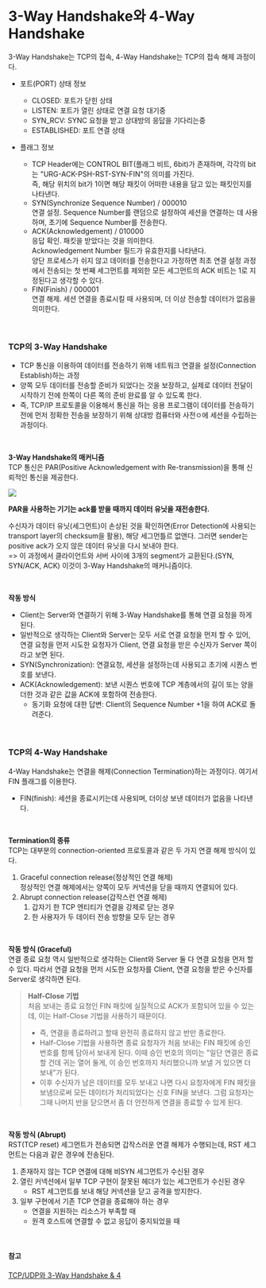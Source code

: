 # 3-Way Handshake와 4-Way Handshake

3-Way Handshake는 TCP의 접속, 4-Way Handshake는 TCP의 접속 해제 과정이다.

- 포트(PORT) 상태 정보
  - CLOSED: 포트가 닫힌 상태
  - LISTEN: 포트가 열린 상태로 연결 요청 대기중
  - SYN_RCV: SYNC 요청을 받고 상대방의 응답을 기다리는중
  - ESTABLISHED: 포트 연결 상태

- 플래그 정보
  - TCP Header에는 CONTROL BIT(플래그 비트, 6bit)가 존재하며, 각각의 bit는 "URG-ACK-PSH-RST-SYN-FIN"의 의미를 가진다.  
    즉, 해당 위치의 bit가 1이면 해당 패킷이 어떠한 내용을 담고 있는 패킷인지를 나타낸다.
  - SYN(Synchronize Sequence Number) / 000010  
    연결 설정. Sequence Number를 랜덤으로 설정하여 세션을 연결하는 데 사용하며, 초기에 Sequence Number를 전송한다.
  - ACK(Acknowledgement) / 010000  
    응답 확인. 패킷을 받았다는 것을 의미한다.  
    Acknowledgement Number 필드가 유효한지를 나타낸다.  
    양단 프로세스가 쉬지 않고 데이터를 전송한다고 가정하면 최초 연결 설정 과정에서 전송되는 첫 번째 세그먼트를 제외한 모든 세그먼트의 ACK 비트는 1로 지정된다고 생각할 수 있다.
  - FIN(Finish) / 000001  
    연결 해제. 세션 연결을 종료시킬 때 사용되며, 더 이상 전송할 데이터가 없음을 의미한다.

<br>

### TCP의 3-Way Handshake

- TCP 통신을 이용하여 데이터를 전송하기 위해 네트워크 연결을 설정(Connection Establish)하는 과정
- 양쪽 모두 데이터를 전송할 준비가 되었다는 것을 보장하고, 실제로 데이터 전달이 시작하기 전에 한쪽이 다른 쪽의 준비 완료를 알 수 있도록 한다.
- 즉, TCP/IP 프로토콜을 이용해서 통신을 하는 응용 프로그램이 데이터를 전송하기 전에 먼저 정확한 전송을 보장하기 위해 상대방 컴퓨터와 사전ㅇ에 세션을 수립하는 과정이다.

<br>

**3-Way Handshake의 매커니즘**  
TCP 통신은 PAR(Positive Acknowledgement with Re-transmission)을 통해 신뢰적인 통신을 제공한다.  

![](https://velog.velcdn.com/images/jimeaning/post/4bacf47d-505d-466f-8e74-f6ef1a94dbc7/image.png)


**PAR을 사용하는 기기는 ack를 받을 때까지 데이터 유닛을 재전송한다.**

수신자가 데이터 유닛(세그먼트)이 손상된 것을 확인하면(Error Detection에 사용되는 transport layer의 checksum을 활용), 해당 세그먼틀르 없앤다. 그러면 sender는 positive ack가 오지 않은 데이터 유닛을 다시 보내야 한다.  
=> 이 과정에서 클라이언트와 서버 사이에 3개의 segment가 교환된다.(SYN, SYN/ACK, ACK) 이것이 3-Way Handshake의 매커니즘이다.

<br>

**작동 방식**
- Client는 Server와 연결하기 위해 3-Way Handshake를 통해 연결 요청을 하게 된다.
- 일반적으로 생각하는 Client와 Server는 모두 서로 연결 요청을 먼저 할 수 있어, 연결 요청을 먼저 시도한 요청자가 Client, 연결 요청을 받은 수신자가 Server 쪽이라고 보면 된다.
- SYN(Synchronization): 연결요청, 세션을 설정하는데 사용되고 초기에 시퀀스 번호를 보낸다.
- ACK(Acknowledgement): 보낸 시퀀스 번호에 TCP 계층에서의 길이 또는 양을 더한 것과 같은 값을 ACK에 포함하여 전송한다.
  - 동기화 요청에 대한 답변: Client의 Sequence Number +1을 하여 ACK로 돌려준다.

<br>

### TCP의 4-Way Handshake
4-Way Handshake는 연결을 해제(Connection Termination)하는 과정이다. 여기서 FIN 플래그를 이용한다.
- FIN(finish): 세션을 종료시키는데 사용되며, 더이상 보낸 데이터가 없음을 나타낸다.

<br>

**Termination의 종류**  
TCP는 대부분의 connection-oriented 프로토콜과 같은 두 가지 연결 해제 방식이 있다.

1. Graceful connection release(정상적인 연결 해제)  
   정상적인 연결 해제에서는 양쪽이 모두 커넥션을 닫을 때까지 연결되어 있다.
2. Abrupt connection release(갑작스런 연결 해제)
   1. 갑자기 한 TCP 엔티티가 연결을 강제로 닫는 경우
   2. 한 사용자가 두 데이터 전송 방향을 모두 닫는 경우

<br>


**작동 방식 (Graceful)**   
연결 종료 요청 역시 일반적으로 생각하는 Client와 Server 둘 다 연결 요청을 먼저 할 수 있다. 따라서 연결 요청을 먼저 시도한 요청자를 Client, 연결 요청을 받은 수신자를 Server로 생각하면 된다.  

>**Half-Close 기법**  
처음 보내는 종료 요청인 FIN 패킷에 실질적으로 ACK가 포함되어 있을 수 있는데, 이는 Half-Close 기법을 사용하기 때문이다.  
>- 즉, 연결을 종료하려고 할때 완전히 종료하지 않고 반만 종료한다.
>- Half-Close 기법을 사용하면 종료 요청자가 처음 보내는 FIN 패킷에 승인 번호를 함께 담아서 보내게 된다. 이때 승인 번호의 의미는 "일단 연결은 종료할 건데 귀는 열어 둘게, 이 승인 번호까지 처리했으니까 보낼 거 있으면 더 보내"가 된다.
>- 이후 수신자가 남은 데이터를 모두 보내고 나면 다시 요청자에게 FIN 패킷을 보냄으로써 모든 데이터가 처리되었다는 신호 FIN을 보낸다. 그럼 요청자는 그때 나머지 반을 닫으면서 좀 더 안전하게 연결을 종료할 수 있게 된다.

<br>

**작동 방식 (Abrupt)**  
RST(TCP reset) 세그먼트가 전송되면 갑작스러운 연결 해제가 수행되는데, RST 세그먼트는 다음과 같은 경우에 전송된다.

1. 존재하지 않는 TCP 연결에 대해 비SYN 세그먼트가 수신된 경우
2. 열린 커넥션에서 일부 TCP 구현이 잘못된 헤더가 있는 세그먼트가 수신된 경우
   - RST 세그먼트를 보내 해당 커넥션을 닫고 공격을 방지한다.
3. 일부 구현에서 기존 TCP 연결을 종료해야 하는 경우
   - 연결을 지원하는 리소스가 부족할 때
   - 원격 호스트에 연결할 수 없고 응답이 중지되었을 때
  

<br>

#### 참고
[TCP/UDP와 3-Way Handshake & 4](https://velog.io/@averycode/%EB%84%A4%ED%8A%B8%EC%9B%8C%ED%81%AC-TCPUDP%EC%99%80-3-Way-Handshake4-Way-Handshake)